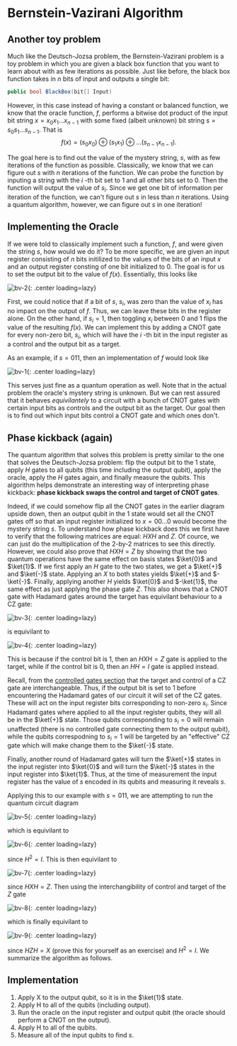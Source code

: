 # Bernstein-Vazirani Algorithm

## Another toy problem

Much like the Deutsch-Jozsa problem, the Bernstein-Vazirani problem is a toy problem in which you are given a black box function that you want to learn about with
as few iterations as possible. Just like before, the black box function takes in $n$
bits of input and outputs a single bit:

```c#
public bool BlackBox(bit[] Input)
```

However, in this case instead of having a constant or balanced function, we know that the oracle function, $f$,
performs a bitwise dot product of the input bit string $x=x_0x_1...x_{n-1}$
with some fixed (albeit unknown) bit string $s=s_0s_1...s_{n-1}$.
That is
$$f(x)=(s_0x_0)\oplus (s_1x_1)\oplus...(s_{n-1}x_{n-1}).$$

The goal here is to find out the value of the mystery string, $s$,
with as few iterations of the function as possible. Classically, we know that we can figure out $s$
with $n$
iterations of the function. We can probe the function by inputing a string with the $i$
-th bit set to 1 and all other bits set to 0. Then the function will output the value of $s_i$.
Since we get one bit of information per iteration of the function, we can't figure out $s$
in less than $n$
iterations. Using a quantum algorithm, however, we can figure out $s$ in one iteration!

## Implementing the Oracle

If we were told to classically implement such a function, $f$,
and were given the string $s$,
how would we do it? To be more specific, we are given an input register consisting of $n$
bits initilized to the values of the bits of an input $x$
and an output register consting of one bit initialized to 0. The goal is for us to set the output bit to the value of $f(x)$. Essentially, this looks like

![bv-2](images/bv-2.PNG){: .center loading=lazy}

First, we could notice that if a bit of $s$,
$s_i$,
was zero than the value of $x_i$
has no impact on the output of $f$.
Thus, we can leave these bits in the register alone. On the other hand, if $s_i=1$,
then toggling $x_i$
between 0 and 1 flips the value of the resulting $f(x)$.
We can implement this by adding a CNOT gate for every non-zero bit, $s_i$,
which will have the $i$
-th bit in the input register as a control and the output bit as a target.

As an example, if $s=011$, then an implementation of $f$ would look like

![bv-1](images/bv-1.PNG){: .center loading=lazy}

This serves just fine as a quantum operation as well. Note that in the actual problem the oracle's mystery string is unknown. But we can rest assured that it behaves *equivilantely* to a circuit with a bunch of CNOT gates with certain input bits as controls and the output bit as the target. Our goal then is to find out which input bits control a CNOT gate and which ones don't.

## Phase kickback (again)

The quantum algorithm that solves this problem is pretty similar to the one that solves the Deutsch-Jozsa problem: flip the output bit to the 1 state, apply $H$
gates to all qubits (this time including the output qubit), apply the oracle, apply the $H$ gates again, and finally measure the qubits. This algorithm helps demonstrate an interesting way of interpreting phase kickback: **phase kickback swaps the control and target of CNOT gates**.

Indeed, if we could somehow flip all the CNOT gates in the earlier diagram upside down, then an output qubit in the 1 state would set all the CNOT gates off so that an input register initialized to $x=00...0$
would become the mystery string $s$.
To understand how phase kickback does this we first have to verify that the following matrices are equal: $HXH$
and $Z$.
Of cource, we can just do the multiplication of the 2-by-2 matrices to see this directly. However, we could also prove that $HXH=Z$
by showing that the two quantum operations have the same effect on basis states $\ket{0}$
and $\ket{1}$.
If we first apply an $H$
gate to the two states, we get a $\ket{+}$
and $\ket{-}$
state. Applying an $X$
to both states yields $\ket{+}$
and $-\ket{-}$. 
Finally, applying another $H$
yields $\ket{0}$
and $-\ket{1}$,
the same effect as just applying the phase gate $Z$.
This also shows that a CNOT gate with Hadamard gates around the target has equivilant behaviour to a CZ gate:

![bv-3](images/bv-3.PNG){: .center loading=lazy}

is equivilant to

![bv-4](images/bv-4.PNG){: .center loading=lazy}

This is because if the control bit is 1, then an $HXH=Z$
gate is applied to the target, while if the control bit is 0, then an $HH=I$
gate is applied instead.

Recall, from the [controlled gates section](https://stem.mitre.org/quantum/quantum-concepts/multi-qubit-gates.html#controlled-gates-in-general) that the target and control of a CZ gate are interchangeable. Thus, if the output bit is set to 1 before encountering the Hadamard gates of our circuit it will set of the CZ gates. These will act on the input register bits corresponding to non-zero $s_i$.
Since Hadamard gates where applied to all the input register qubits, they will all be in the $\ket{+}$
state. Those qubits corresponding to $s_i=0$
will remain unaffected (there is no controlled gate connecting them to the output qubit), while the qubits correspodning to $s_i=1$
will be targeted by an "effective" CZ gate which will make change them to the $\ket{-}$
state. 

Finally, another round of Hadamard gates will turn the $\ket{+}$
states in the input register into $\ket{0}$
and will turn the $\ket{-}$
states in the input register into $\ket{1}$.
Thus, at the time of measurement the input register has the value of $s$
encoded in its qubits and measuring it reveals $s$.

Applying this to our example with $s=011$,
we are attempting to run the quantum circuit diagram

![bv-5](images/bv-5.PNG){: .center loading=lazy}

which is equivilant to

![bv-6](images/bv-6.PNG){: .center loading=lazy}

since $H^2=I$.
This is then equivilant to

![bv-7](images/bv-7.PNG){: .center loading=lazy}

since $HXH=Z$.
Then using the interchangibility of control and target of the $Z$ gate

![bv-8](images/bv-8.PNG){: .center loading=lazy}

which is finally equivilant to

![bv-9](images/bv-9.PNG){: .center loading=lazy}

since $HZH=X$
(prove this for yourself as an exercise) and $H^2=I$. We summarize the algorithm as follows.

## Implementation

1. Apply X to the output qubit, so it is in the $\ket{1}$ state.
2. Apply H to all of the qubits (including output).
3. Run the oracle on the input register and output qubit (the oracle should perform a CNOT on the output).
4. Apply H to all of the qubits.
5. Measure all of the input qubits to find $s$.

